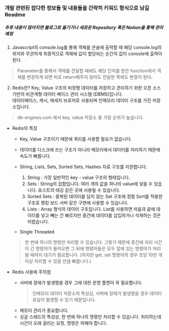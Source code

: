 ### 개발 관련된 잡다한 정보들 및 내용들을 간략히 키워드 형식으로 남길 Readme
##### 추후 내용이 많아지면 블로그로 옮기거나 새로운 Repository 혹은 Notion을 통해 관리 예정

1. Javascript의 console.log를 통해 객체를 콘솔에 출력할 때 해당 console.log의 위치와 무관하게
최종적으로 객체에 값이 할당되는 순간의 값이 console에 출력이 된다.
  > Parameter를 통해서 객체를 전달할 때에도 해당 인자를 받은 function에서 객체를 변경하게 되면 따로 return해주지 않아도 전달한 쪽에도 변경이 된다.
  
2. Redis란?
Key, Value 구조의 비정형 데이터를 저장하고 관리하기 위한 오픈 소스 기반의 비관계형 데이터 베이스 관리 시스템 (DBMS)입니다.  
데이터베이스, 캐시, 메세지 브로커로 사용되며 인메모리 데이터 구조를 가진 저장소입니다.  
> db-engines.com 에서 key, value 저장소 중 가장 순위가 높습니다.

- Redis의 특징
  - Key, Value 구조이기 때문에 쿼리를 사용할 필요가 없습니다.  
  - 데이터를 디스크에 쓰는 구조가 아니라 메모리에서 데이터를 처리하기 때문에 속도가 빠릅니다.  
  - String, Lists, Sets, Sorted Sets, Hashes 자료 구조를 지원합니다.  
      1) String : 가장 일반적인 key - value 구조의 형태입니다.  
      2) Sets : String의 집합입니다. 여러 개의 값을 하나의 value에 넣을 수 있습니다. 포스트의 태깅 같은 곳에 사용될 수 있습니다.
      3) Sorted Sets : 중복된 데이터를 담지 않는 Set 구조에 정렬 Sort를 적용한 구조로 랭킹 보드 서버 같은 구현에 사용할 수 있습니다.
      4) Lists : Array 형식의 데이터 구조입니다. List를 사용하면 처음과 끝에 데이터를 넣고 빼는 건 빠르지만 중간에 데이터를 삽입하거나 삭제하는 것은 어렵습니다.

  - Single Threaded
  > 한 번에 하나의 명령만 처리할 수 있습니다. 
  > 그렇기 때문에 중간에 처리 시간이 긴 명령어가 들어오면 그 뒤에 명령어들은 모두 앞에 있는 명령어가 처리될 때까지 대기가 필요합니다.
  (하지만 get, set 명령어의 경우 초당 10만 개 이상 처리할 수 있을 만큼 빠릅니다.)

- Redis 사용에 주의점
  - 서버에 장애가 발생했을 경우 그에 대한 운영 플랜이 꼭 필요합니다.
    > 인메모리 데이터 저장소의 특성상, 서버에 장애가 발생했을 경우 데이터 유실이 발생할 수 있기 때문입니다.
  - 메모리 관리가 중요합니다.
  - 싱글 스레드의 특성상, 한 번에 하나의 명령만 처리할 수 있습니다. 처리하는데 시간이 오래 걸리는 요청, 명령은 피해야 합니다.
